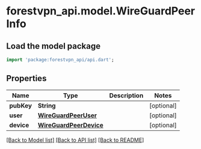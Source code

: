 # forestvpn_api.model.WireGuardPeerInfo

## Load the model package
```dart
import 'package:forestvpn_api/api.dart';
```

## Properties
Name | Type | Description | Notes
------------ | ------------- | ------------- | -------------
**pubKey** | **String** |  | [optional] 
**user** | [**WireGuardPeerUser**](WireGuardPeerUser.md) |  | [optional] 
**device** | [**WireGuardPeerDevice**](WireGuardPeerDevice.md) |  | [optional] 

[[Back to Model list]](../README.md#documentation-for-models) [[Back to API list]](../README.md#documentation-for-api-endpoints) [[Back to README]](../README.md)


